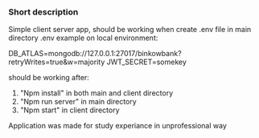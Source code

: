 ### Short description
Simple client server app, should be working when create .env file in main directory
.env example on local environment:

DB_ATLAS=mongodb://127.0.0.1:27017/binkowbank?retryWrites=true&w=majority
JWT_SECRET=somekey

should be working after:

1. "Npm install" in both main and client directory
2. "Npm run server" in main directory
3. "Npm start" in client directory

Application was made for study experiance in unprofessional way
